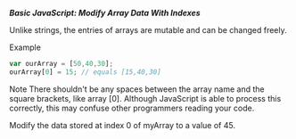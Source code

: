 ***Basic JavaScript: Modify Array Data With Indexes***

Unlike strings, the entries of arrays are mutable and can be changed freely.

Example

```javascript
var ourArray = [50,40,30];
ourArray[0] = 15; // equals [15,40,30]
```

Note
There shouldn't be any spaces between the array name and the square brackets, like array [0]. Although JavaScript is able to process this correctly, this may confuse other programmers reading your code.


Modify the data stored at index 0 of myArray to a value of 45.
